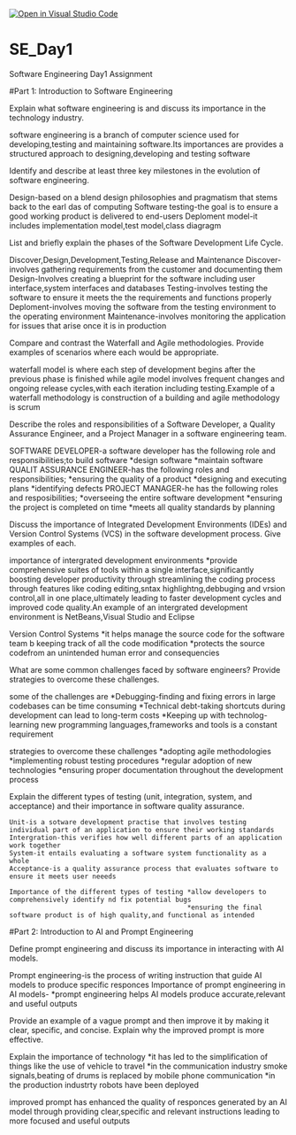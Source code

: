 [![Open in Visual Studio Code](https://classroom.github.com/assets/open-in-vscode-2e0aaae1b6195c2367325f4f02e2d04e9abb55f0b24a779b69b11b9e10269abc.svg)](https://classroom.github.com/online_ide?assignment_repo_id=18393096&assignment_repo_type=AssignmentRepo)
# SE_Day1
Software Engineering Day1 Assignment

#Part 1: Introduction to Software Engineering

Explain what software engineering is and discuss its importance in the technology industry.

software engineering is a branch of computer science used for developing,testing and maintaining software.Its importances are
provides a structured approach to designing,developing and testing software

Identify and describe at least three key milestones in the evolution of software engineering.

Design-based on a blend design philosophies and pragmatism that stems back to the earl das of computing
Software testing-the goal is to ensure a good working product is delivered to end-users
Deploment model-it includes implementation model,test model,class diagragm


List and briefly explain the phases of the Software Development Life Cycle.

Discover,Design,Development,Testing,Release and Maintenance
Discover-involves gathering requirements from the customer and documenting them
Design-Involves creating a blueprint for the software including user interface,system interfaces and databases
Testing-involves testing the software to ensure it meets the the requirements and functions properly
Deploment-involves moving the software from the testing environment to the operating environment
Maintenance-involves monitoring the application for issues that arise once it is in production




Compare and contrast the Waterfall and Agile methodologies. Provide examples of scenarios where each would be appropriate.

waterfall model is where each step of development begins after the previous phase is finished while agile model involves frequent changes and ongoing release cycles,with each iteration including testing.Example of a waterfall methodology is construction of a building and agile methodology is scrum


Describe the roles and responsibilities of a Software Developer, a Quality Assurance Engineer, and a Project Manager in a software engineering team.

SOFTWARE DEVELOPER-a software developer has the following role and responsibilities;to build software
                                                                                     *design software
                                                                                      *maintain software
QUALIT ASSURANCE ENGINEER-has the following roles and responsibilities; *ensuring the quality of a product
                                                                        *designing and executing plans
                                                                        *identifying defects
 PROJECT MANAGER-he has the following roles and resposibilities;  *overseeing the entire software development
                                                                  *ensuring the project is completed on time 
                                                                  *meets all quality standards by planning
                                                                                     


Discuss the importance of Integrated Development Environments (IDEs) and Version Control Systems (VCS) in the software development process. Give examples of each.

importance of intergrated development environments *provide comprehensive suites of tools within a single interface,significantly boosting developer productivity through streamlining the coding process through features like coding editing,sntax highlightng,debbuging and vrsion control,all in one place,ultimately leading to faster development cycles and improved code quality.An example of an intergrated development environment is NetBeans,Visual Studio and Eclipse

Version Control Systems *it helps manage the source code for the software team b keeping track of all the code modification
                        *protects the source codefrom an unintended human error and consequencies
                        
What are some common challenges faced by software engineers? Provide strategies to overcome these challenges.

some of the challenges are *Debugging-finding and fixing errors in large codebases can be time consuming
                           *Technical debt-taking shortcuts during development can lead to long-term costs
                           *Keeping up with technolog-learning new programming languages,frameworks and tools is a constant requirement

 strategies to overcome these challenges *adopting agile methodologies
                                         *implementing robust testing procedures
                                         *regular adoption of new technologies
                                         *ensuring proper documentation throughout the development process
                                         

Explain the different types of testing (unit, integration, system, and acceptance) and their importance in software quality assurance.


    Unit-is a sotware development practise that involves testing individual part of an application to ensure their working standards
    Intergration-this verifies how well different parts of an application work together
    System-it entails evaluating a software system functionality as a whole
    Acceptance-is a quality assurance process that evaluates software to ensure it meets user neeeds 

    Importance of the different types of testing *allow developers to comprehensively identify nd fix potential bugs
                                                 *ensuring the final software product is of high quality,and functional as intended
                                                 

#Part 2: Introduction to AI and Prompt Engineering


Define prompt engineering and discuss its importance in interacting with AI models.

Prompt engineering-is the process of writing instruction that guide AI models to produce specific responces
Importance of prompt engineering in AI models- *prompt engineering helps AI models produce accurate,relevant and useful outputs



Provide an example of a vague prompt and then improve it by making it clear, specific, and concise. Explain why the improved prompt is more effective.

Explain the importance of technology *it has led to the simplification of things like the use of vehicle to travel
                                     *in the communication industry smoke signals,beating of drums is replaced by mobile phone communication
                                     *in the production industrty robots have been deployed

improved prompt has enhanced the quality of responces generated by an AI model through providing clear,specific and relevant instructions leading to more focused and useful outputs                                
